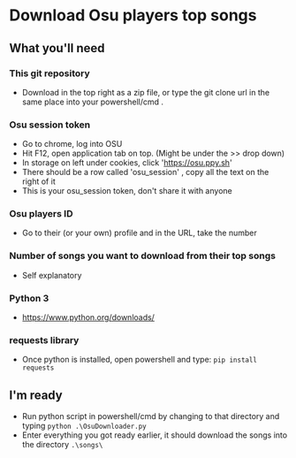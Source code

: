 # Download Osu players top songs

## What you'll need
### This git repository
* Download in the top right as a zip file, or type the git clone url in the same place into your powershell/cmd .
### Osu session token
* Go to chrome, log into OSU
* Hit F12, open application tab on top. (Might be under the >> drop down)
* In storage on left under cookies, click 'https://osu.ppy.sh'
* There should be a row called 'osu_session' , copy all the text on the right of it
* This is your osu_session token, don't share it with anyone
### Osu players ID
* Go to their (or your own) profile and in the URL, take the number
### Number of songs you want to download from their top songs
* Self explanatory
### Python 3
* https://www.python.org/downloads/
### requests library
* Once python is installed, open powershell and type: `pip install requests`

## I'm ready
* Run python script in powershell/cmd by changing to that directory and typing `python .\OsuDownloader.py`
* Enter everything you got ready earlier, it should download the songs into the directory `.\songs\`
